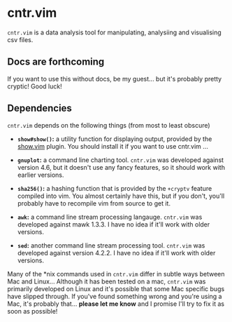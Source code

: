 # cntr.vim

`cntr.vim` is a data analysis tool for manipulating, analysiing and visualising csv files.

## Docs are forthcoming

If you want to use this without docs, be my guest... but it's probably pretty cryptic! Good luck!

## Dependencies

`cntr.vim` depends on the following things (from most to least obscure)

- **`show#show()`:** a utility function for displaying output, provided by the
  [show.vim](https://github.com/simonhicks/show.vim) plugin. You should install it if you want to
use cntr.vim ...
  
- **`gnuplot`:** a command line charting tool. `cntr.vim` was developed against version 4.6, but it
  doesn't use any fancy features, so it should work with earlier versions.

- **`sha256()`:** a hashing function that is provided by the `+cryptv` feature compiled into vim. You
  almost certainly have this, but if you don't, you'll probably have to recompile vim from source to
get it.

- **`awk`:** a command line stream processing langauge. `cntr.vim` was developed against mawk 1.3.3.
  I have no idea if it'll work with older versions.

- **`sed`:** another command line stream processing tool. `cntr.vim` was developed against version
  4.2.2. I have no idea if it'll work with older versions.

Many of the \*nix commands used in `cntr.vim` differ in subtle ways between Mac and Linux...
Although it has been tested on a mac, `cntr.vim` was primarily developed on Linux and it's possible
that some Mac specific bugs have slipped through. If you've found something wrong and you're using a
Mac, it's probably that... **please let me know** and I promise I'll try to fix it as soon as
possible!

